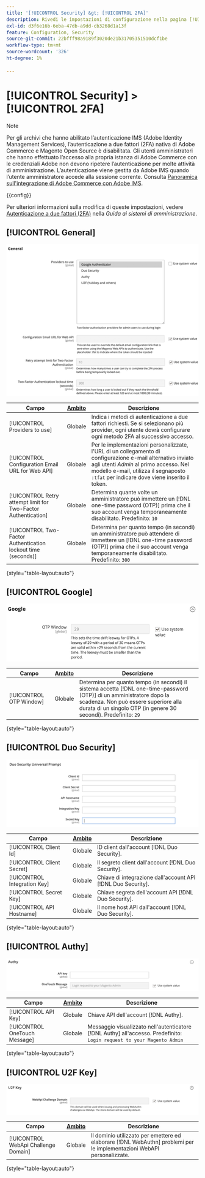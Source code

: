 ```yaml
---
title: '[!UICONTROL Security] &gt; [!UICONTROL 2FA]'
description: Rivedi le impostazioni di configurazione nella pagina [!UICONTROL Security] &gt; [!UICONTROL 2FA] dell'amministratore di Commerce.
exl-id: d3f6e16b-6eba-47db-a9dd-cb3268d1a13f
feature: Configuration, Security
source-git-commit: 22bfff98a9189f3020de21b31705351510dcf1be
workflow-type: tm+mt
source-wordcount: '326'
ht-degree: 1%

---
```


# [!UICONTROL Security] > [!UICONTROL 2FA]

>[!NOTE]
>
>Per gli archivi che hanno abilitato l’autenticazione IMS (Adobe Identity Management Services), l’autenticazione a due fattori (2FA) nativa di Adobe Commerce e Magento Open Source è disabilitata. Gli utenti amministratori che hanno effettuato l’accesso alla propria istanza di Adobe Commerce con le credenziali Adobe non devono ripetere l’autenticazione per molte attività di amministrazione. L’autenticazione viene gestita da Adobe IMS quando l’utente amministratore accede alla sessione corrente. Consulta [Panoramica sull&#39;integrazione di Adobe Commerce con Adobe IMS](https://experienceleague.adobe.com/docs/commerce-admin/start/admin/ims/adobe-ims-integration-overview.html?lang=it).

{{config}}

Per ulteriori informazioni sulla modifica di queste impostazioni, vedere [Autenticazione a due fattori (2FA)](../../systems/security-two-factor-authentication.md) nella _Guida ai sistemi di amministrazione_.

## [!UICONTROL General]

![Generale](./assets/2fa-general.png)<!-- zoom -->

| Campo | [Ambito](../../getting-started/websites-stores-views.md#scope-settings) | Descrizione |
|--- |--- |--- |
| [!UICONTROL Providers to use] | Globale | Indica i metodi di autenticazione a due fattori richiesti. Se si selezionano più provider, ogni utente dovrà configurare ogni metodo 2FA al successivo accesso. |
| [!UICONTROL Configuration Email URL for Web API] | Globale | Per le implementazioni personalizzate, l&#39;URL di un collegamento di configurazione e-mail alternativo inviato agli utenti _Admin_ al primo accesso. Nel modello e-mail, utilizza il segnaposto `:tfat` per indicare dove viene inserito il token. |
| [!UICONTROL Retry attempt limit for Two-Factor Authentication] | Globale | Determina quante volte un amministratore può immettere un [!DNL one-time password (OTP)] prima che il suo account venga temporaneamente disabilitato. Predefinito: `10` |
| [!UICONTROL Two-Factor Authentication lockout time (seconds)] | Globale | Determina per quanto tempo (in secondi) un amministratore può attendere di immettere un [!DNL one-time password (OTP)] prima che il suo account venga temporaneamente disabilitato. Predefinito: `300` |

{style="table-layout:auto"}

## [!UICONTROL Google]

![Google](./assets/2fa-google.png)<!-- zoom -->

| Campo | [Ambito](../../getting-started/websites-stores-views.md#scope-settings) | Descrizione |
|--- |--- |--- |
| [!UICONTROL OTP Window] | Globale | Determina per quanto tempo (in secondi) il sistema accetta [!DNL one-time-password (OTP)] di un amministratore dopo la scadenza. Non può essere superiore alla durata di un singolo OTP (in genere 30 secondi). Predefinito: `29` |

{style="table-layout:auto"}

## [!UICONTROL Duo Security]

![Sicurezza Duo](./assets/2fa-duo-security.png)<!-- zoom -->

| Campo | [Ambito](../../getting-started/websites-stores-views.md#scope-settings) | Descrizione |
|--- |--- |--- |
| [!UICONTROL Client Id] | Globale | ID client dall&#39;account [!DNL Duo Security]. |
| [!UICONTROL Client Secret] | Globale | Il segreto client dall&#39;account [!DNL Duo Security]. |
| [!UICONTROL Integration Key] | Globale | Chiave di integrazione dall&#39;account API [!DNL Duo Security]. |
| [!UICONTROL Secret Key] | Globale | Chiave segreta dell&#39;account API [!DNL Duo Security]. |
| [!UICONTROL API Hostname] | Globale | Il nome host API dall&#39;account [!DNL Duo Security]. |

{style="table-layout:auto"}

## [!UICONTROL Authy]

![Authy](./assets/2fa-authy.png)<!-- zoom -->

| Campo | [Ambito](../../getting-started/websites-stores-views.md#scope-settings) | Descrizione |
|--- |--- |--- |
| [!UICONTROL API Key] | Globale | Chiave API dell&#39;account [!DNL Authy]. |
| [!UICONTROL OneTouch Message] | Globale | Messaggio visualizzato nell&#39;autenticatore [!DNL Authy] all&#39;accesso. Predefinito: `Login request to your Magento Admin` |

{style="table-layout:auto"}

## [!UICONTROL U2F Key]

![Chiave U2F](./assets/2fa-u2f-key.png)<!-- zoom -->

| Campo | [Ambito](../../getting-started/websites-stores-views.md#scope-settings) | Descrizione |
|--- |--- |--- |
| [!UICONTROL WebApi Challenge Domain] | Globale | Il dominio utilizzato per emettere ed elaborare [!DNL WebAuthn] problemi per le implementazioni WebAPI personalizzate. |

{style="table-layout:auto"}
